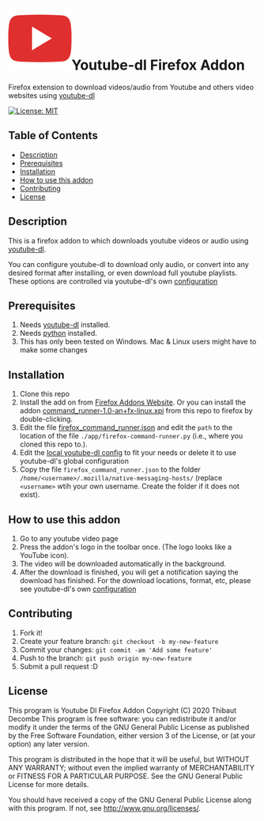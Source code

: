 # ![youtube-dl-firefox-addon](./add-on/icons/YT_icon.png)Youtube-dl Firefox Addon
 Firefox extension to download videos/audio from Youtube and others video websites using [youtube-dl](https://github.com/rg3/youtube-dl)

[![License: MIT](https://img.shields.io/badge/License-MIT-yellow.svg)](https://opensource.org/licenses/MIT)

## Table of Contents

 * [Description](#Description)
 * [Prerequisites](#prerequisites)
 * [Installation](#Installation)
 * [How to use this addon](#how-to-use-this-addon)
 * [Contributing](#Contributing)
 * [License](#license)

## Description

This is a firefox addon to which downloads youtube videos or audio using [youtube-dl](https://github.com/rg3/youtube-dl).

You can configure youtube-dl to download only audio, or convert into any desired format after installing, or even download full youtube playlists. These options are controlled via youtube-dl's own [configuration](https://github.com/ytdl-org/youtube-dl#configuration)

## Prerequisites

1. Needs [youtube-dl](https://github.com/rg3/youtube-dl) installed.
2. Needs [python](https://www.python.org/downloads/windows/) installed.
3. This has only been tested on Windows. Mac & Linux users might have to make some changes

## Installation

1. Clone this repo
2. Install the add on from [Firefox Addons Website](https://addons.mozilla.org/en-US/firefox/addon/youtube-dl-for-linux/). Or you can install the addon [command_runner-1.0-an+fx-linux.xpi](./command_runner-1.0-an+fx-linux.xpi?raw=true) from this repo to firefox by double-clicking.
3. Edit the file [firefox_command_runner.json](./app/firefox_command_runner.json) and edit the `path` to the location of the file `./app/firefox-command-runner.py` (i.e., where you cloned this repo to.).
4. Edit the [local youtube-dl config](config) to fit your needs or delete it to use youtube-dl's global configuration
5. Copy the file `firefox_command_runner.json` to the folder `/home/<username>/.mozilla/native-messaging-hosts/` (replace `<username>` wtih your own username. Create the folder if it does not exist).

## How to use this addon

1. Go to any youtube video page
1. Press the addon's logo in the toolbar once. (The logo looks like a YouTube icon).
1. The video will be downloaded automatically in the background.
1. After the download is finished, you will get a notification saying the download has finished. For the download locations, format, etc, please see youtube-dl's own [configuration](https://github.com/ytdl-org/youtube-dl#configuration)

## Contributing
 
1. Fork it!
2. Create your feature branch: `git checkout -b my-new-feature`
3. Commit your changes: `git commit -am 'Add some feature'`
4. Push to the branch: `git push origin my-new-feature`
5. Submit a pull request :D
## License

This program is Youtube Dl Firefox Addon
Copyright (C) 2020  Thibaut Decombe
This program is free software: you can redistribute it and/or modify it under the terms of the GNU General Public License as published by the Free Software Foundation, either version 3 of the License, or (at your option) any later version.

This program is distributed in the hope that it will be useful, but WITHOUT ANY WARRANTY; without even the implied warranty of MERCHANTABILITY or FITNESS FOR A PARTICULAR PURPOSE. See the GNU General Public License for more details.

You should have received a copy of the GNU General Public License along with this program. If not, see <http://www.gnu.org/licenses/>.
